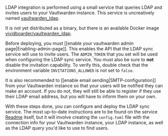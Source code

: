 LDAP integration is performed using a small service that queries LDAP and invites users to your Vaultwarden instance. This service is uncreatively named [vaultwarden_ldap](https://github.com/ViViDboarder/vaultwarden_ldap).

It is not yet distributed as a binary, but there is an available Docker image [vividboarder/vaultwarden_ldap](https://hub.docker.com/r/vividboarder/vaultwarden_ldap).

Before deploying, you must [[enable your vaultwarden admin page|Enabling-admin-page]]. This enables the API that the LDAP sync service will use to invite users. The `ADMIN_TOKEN` that you set will be used when configuring the LDAP sync service. You must also be sure to **not** disable the invitation capability. To verify this, double check that the environment variable `INVITATIONS_ALLOWED` is not set to `false`.

It is also recommended to [[enable email sending|SMTP-configuration]] from your Vaultwarden instance so that your users will be notified they can make an account. If you do not, they will still be able to register if they use their LDAP email address, but you will have to inform them on your own.

With these steps done, you can configure and deploy the LDAP sync service. The most up-to-date instructions are to be found on the service [Readme](https://github.com/ViViDboarder/vaultwarden_ldap) itself, but it will involve creating the `config.toml` file with the connection info for your Vaultwarden instance, your LDAP instance, as well as the LDAP query you'd like to use to find users.